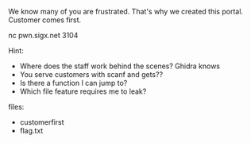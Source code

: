 We know many of you are frustrated. That's why we created this portal. Customer comes first.

nc pwn.sigx.net 3104

Hint:
- Where does the staff work behind the scenes? Ghidra knows
- You serve customers with scanf and gets??
- Is there a function I can jump to?
- Which file feature requires me to leak?

files:
- customerfirst
- flag.txt